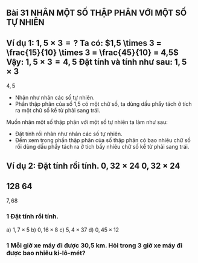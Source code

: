 ## Bài 31 NHÂN MỘT SỐ THẬP PHÂN VỚI MỘT SỐ TỰ NHIÊN

Ví dụ 1: $1,5 \times 3 = \text{?}$
Ta có: $1,5 \times 3 = \frac{15}{10} \times 3 = \frac{45}{10} = 4,5$
Vậy: $1,5 \times 3 = 4,5$
Đặt tính và tính như sau:
   $1,5$
$\times\ 3$
----------
   $4,5$
* Nhân như nhân các số tự nhiên.
* Phần thập phân của số 1,5 có một chữ số, ta dùng dấu phẩy tách ở tích ra một chữ số kể từ phải sang trái.

Muốn nhân một số thập phân với một số tự nhiên ta làm như sau:
* Đặt tính rồi nhân như nhân các số tự nhiên.
* Đếm xem trong phần thập phân của số thập phân có bao nhiêu chữ số rồi dùng dấu phẩy tách ra ở tích bấy nhiêu chữ số kể từ phải sang trái.

Ví dụ 2: Đặt tính rồi tính.
$0,32 \times 24$
   $0,32$
$\times\ 24$
----------
   $128$
   $64$
----------
   $7,68$

### 1 Đặt tính rồi tính.
a) $1,7 \times 5$
b) $0,16 \times 8$
c) $5,4 \times 37$
d) $0,45 \times 12$

### 1 Mỗi giờ xe máy đi được 30,5 km. Hỏi trong 3 giờ xe máy đi được bao nhiêu ki-lô-mét?
